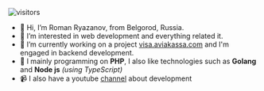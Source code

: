 ![visitors](https://visitor-badge.glitch.me/badge?page_id=rra696)


- 👋 Hi, I’m Roman Ryazanov, from Belgorod, Russia.
- 👀 I’m interested in web development and everything related it.
- :briefcase: I’m currently working on a project [visa.aviakassa.com](https://visa.aviakassa.com/) and I'm engaged in backend development.
- 🌱 I mainly programming on **PHP**, I also like technologies such as **Golang** and **Node js** *(using TypeScript)*
- 📹 I also have a youtube [channel](https://www.youtube.com/channel/UCe6SQJr4e4lsHzNt3LMEmng) about development

